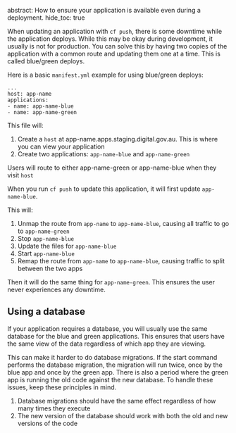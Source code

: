 abstract: How to ensure your application is available even during a deployment.
hide_toc: true

When updating an application with `cf push`, there is some downtime while the application deploys.
While this may be okay during development, it usually is not for production. You can solve this by having
two copies of the application with a common route and updating them one at a time. This is called
blue/green deploys.

Here is a basic `manifest.yml` example for using blue/green deploys:

```
...
host: app-name
applications:
- name: app-name-blue
- name: app-name-green
```

This file will:

1. Create a `host` at app-name.apps.staging.digital.gov.au. This is where you can view your application
2. Create two applications: `app-name-blue` and `app-name-green`

Users will route to either app-name-green or app-name-blue when they visit `host`

When you run `cf push` to update this application, it will first update `app-name-blue`.

This will:

1. Unmap the route from `app-name` to `app-name-blue`, causing all traffic to go to `app-name-green`
2. Stop `app-name-blue`
3. Update the files for `app-name-blue`
4. Start `app-name-blue`
5. Remap the route from `app-name` to `app-name-blue`, causing traffic to split between the two apps

Then it will do the same thing for `app-name-green`. This ensures the user
never experiences any downtime.

## Using a database

If your application requires a database, you will usually use the same database for the
blue and green applications. This ensures that users have the same view of the data
regardless of which app they are viewing.

This can make it harder to do database migrations. If the start command performs the database migration,
the migration will run twice, once by the blue app and once by the green app.
There is also a period where the green app is running the old code against the new database.
To handle these issues, keep these principles in mind.

1. Database migrations should have the same effect regardless of how many times they execute
2. The new version of the database should work with both the old and new versions of the code
